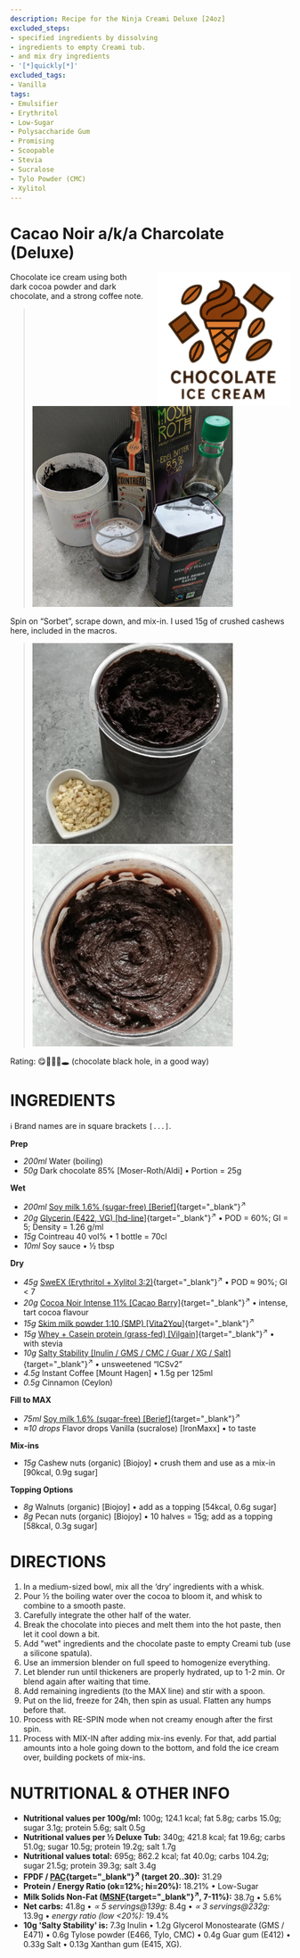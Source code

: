 ```yaml
---
description: Recipe for the Ninja Creami Deluxe [24oz]
excluded_steps:
- specified ingredients by dissolving
- ingredients to empty Creami tub.
- and mix dry ingredients
- '[*]quickly[*]'
excluded_tags:
- Vanilla
tags:
- Emulsifier
- Erythritol
- Low-Sugar
- Polysaccharide Gum
- Promising
- Scoopable
- Stevia
- Sucralose
- Tylo Powder (CMC)
- Xylitol
---
```

# Cacao Noir a/k/a Charcolate (Deluxe)
<img style="float: right; margin-left: 1.5em;" width=240 alt="Logo" src="https://raw.githubusercontent.com/jhermann/ice-creamery/refs/heads/main/assets/chocolate-ice-cream-logo.png" />

Chocolate ice cream using both dark cocoa powder and dark chocolate, and a strong coffee note.

> <img width=360 alt="Ingredients" src="Cacao-Noir_2025-07-29_1.jpg" class="zoomable" />

Spin on “Sorbet”, scrape down, and mix-in. I used 15g of crushed cashews here, included in the macros.

> <img width=360 alt="After Sorbet Processing" src="Cacao-Noir_2025-07-30_1.jpg" class="zoomable" />
> <img width=360 alt="After Mix-in" src="Cacao-Noir_2025-07-30_2.jpg" class="zoomable" />

Rating: 😋🍫🍫🍫🕳️ (chocolate black hole, in a good way)

# INGREDIENTS

ℹ️ Brand names are in square brackets `[...]`.

**Prep**

  - _200ml_ Water (boiling)
  - _50g_ Dark chocolate 85% [Moser-Roth/Aldi] • Portion = 25g

**Wet**

  - _200ml_ [Soy milk 1.6% (sugar-free) \[Berief\]](/ice-creamery/info/ingredients/#soy-milk){target="_blank"}<sup>↗</sup>
  - _20g_ [Glycerin (E422, VG) \[hd-line\]](/ice-creamery/info/ingredients/#vegetable-glycerin-glycerol-vg-e422){target="_blank"}<sup>↗</sup> • POD = 60%; GI = 5; Density = 1.26 g/ml
  - _15g_ Cointreau 40 vol% • 1 bottle = 70cl
  - _10ml_ Soy sauce • ½ tbsp

**Dry**

  - _45g_ [SweEX (Erythritol + Xylitol 3:2)](/ice-creamery/info/ingredients/#sweex-erythritol-xylitol-blend){target="_blank"}<sup>↗</sup> • POD ≈ 90%; GI < 7
  - _20g_ [Cocoa Noir Intense 11% \[Cacao Barry\]](/ice-creamery/info/ingredients/#cocoa-powder){target="_blank"}<sup>↗</sup> • intense, tart cocoa flavour
  - _15g_ [Skim milk powder 1:10 (SMP) \[Vita2You\]](/ice-creamery/info/ingredients/#skim-milk-powder-smp){target="_blank"}<sup>↗</sup>
  - _15g_ [Whey + Casein protein (grass-fed) \[Vilgain\]](/ice-creamery/info/ingredients/#whey-protein){target="_blank"}<sup>↗</sup> • with stevia
  - _10g_ [Salty Stability \[Inulin / GMS / CMC / Guar / XG / Salt\]](/ice-creamery/S/Salty%20Stability/){target="_blank"}<sup>↗</sup> • unsweetened “ICSv2”
  - _4.5g_ Instant Coffee [Mount Hagen] • 1.5g per 125ml
  - _0.5g_ Cinnamon (Ceylon)

**Fill to MAX**

  - _75ml_ [Soy milk 1.6% (sugar-free) \[Berief\]](/ice-creamery/info/ingredients/#soy-milk){target="_blank"}<sup>↗</sup>
  - _≈10 drops_ Flavor drops Vanilla (sucralose) [IronMaxx] • to taste

**Mix-ins**

  - _15g_ Cashew nuts (organic) [Biojoy] • crush them and use as a mix-in [90kcal, 0.9g sugar]

**Topping Options**

  - _8g_ Walnuts (organic) [Biojoy] • add as a topping [54kcal, 0.6g sugar]
  - _8g_ Pecan nuts (organic) [Biojoy] • 10 halves = 15g; add as a topping [58kcal, 0.3g sugar]

# DIRECTIONS

 1. In a medium-sized bowl, mix all the ‘dry’ ingredients with a whisk.
 1. Pour ½ the boiling water over the cocoa to bloom it, and whisk to combine to a smooth paste.
 1. Carefully integrate the other half of the water.
 1. Break the chocolate into pieces and melt them into the hot paste, then let it cool down a bit.
 1. Add "wet" ingredients and the chocolate paste to empty Creami tub (use a silicone spatula).
 1. Use an immersion blender on full speed to homogenize everything.
 1. Let blender run until thickeners are properly hydrated, up to 1-2 min. Or blend again after waiting that time.
 1. Add remaining ingredients (to the MAX line) and stir with a spoon.
 1. Put on the lid, freeze for 24h, then spin as usual. Flatten any humps before that.
 1. Process with RE-SPIN mode when not creamy enough after the first spin.
 1. Process with MIX-IN after adding mix-ins evenly. For that, add partial amounts into a hole going down to the bottom, and fold the ice cream over, building pockets of mix-ins.

# NUTRITIONAL & OTHER INFO

- **Nutritional values per 100g/ml:** 100g; 124.1 kcal; fat 5.8g; carbs 15.0g; sugar 3.1g; protein 5.6g; salt 0.5g
- **Nutritional values per ½ Deluxe Tub:** 340g; 421.8 kcal; fat 19.6g; carbs 51.0g; sugar 10.5g; protein 19.2g; salt 1.7g
- **Nutritional values total:** 695g; 862.2 kcal; fat 40.0g; carbs 104.2g; sugar 21.5g; protein 39.3g; salt 3.4g
- **FPDF / [PAC](/ice-creamery/info/glossary/#potere-anti-congelante-pac){target="_blank"}<sup>↗</sup> (target 20..30):** 31.29
- **Protein / Energy Ratio (ok=12%; hi=20%):** 18.21% • Low-Sugar
- **Milk Solids Non-Fat ([MSNF](/ice-creamery/info/glossary/#milk-solids-not-fat-msnf){target="_blank"}<sup>↗</sup>, 7-11%):** 38.7g • 5.6%
- **Net carbs:** 41.8g • *∝ 5 servings@139g:* 8.4g • *∝ 3 servings@232g:* 13.9g • *energy ratio (low <20%):* 19.4%
- **10g 'Salty Stability' is:** 7.3g Inulin • 1.2g Glycerol Monostearate (GMS / E471) • 0.6g Tylose powder (E466, Tylo, CMC) • 0.4g Guar gum (E412) • 0.33g Salt • 0.13g Xanthan gum (E415, XG).
